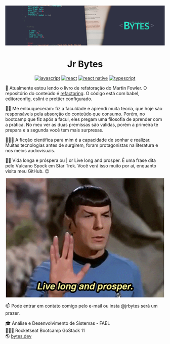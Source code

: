 ![cover](https://raw.githubusercontent.com/jrbytes/jrbytes/master/src/images/cover.png)

<div align='center'>

# Jr Bytes

[![javascript](https://img.shields.io/static/v1?label=JavaScript&message=language&color=yellow&logo=javascript)](https://github.com/jrbytes/advanced-javascript-concepts)
[![react](https://img.shields.io/static/v1?label=React&message=tech&color=61dbfb&logo=react)](https://github.com/jrbytes/gostack-gobarber-web)
[![react native](https://img.shields.io/static/v1?label=ReactNative&message=tech&color=61dbfb&logo=react)](https://github.com/jrbytes/gostack-gobarber-app)
[![typescript](https://img.shields.io/static/v1?label=TypeScript&message=tech&color=007acc&logo=typescript)](https://github.com/microsoft/TypeScript)

</div>

🌱 Atualmente estou lendo o livro de refatoração do Martin Fowler. O repositório do conteúdo é [refactoring](https://github.com/jrbytes/refactoring). O código está com babel, editorconfig, eslint e prettier configurado.

👨‍🎓 Me enlouqueceram: fiz a faculdade e aprendi muita teoria, que hoje são responsáveis pela absorção do conteúdo que consumo. Porém, no bootcamp que fiz após a facul, eles pregam uma filosofia de aprender com a prática. No meu ver as duas premissas são válidas, porém a primeira te prepara e a segunda você tem mais surpresas.

👨🏻‍💻 A ficção científica para mim é a capacidade de sonhar e realizar. Muitas tecnologias antes de surgirem, foram protagonistas na literatura e nos meios audiovisuais.

🖖🏼 Vida longa e próspera ou | or Live long and prosper. É uma frase dita pelo Vulcano Spock em Star Trek. Você verá isso muito por aí, enquanto visita meu GitHub. 😉

<div align='center'>

![cover](https://raw.githubusercontent.com/jrbytes/jrbytes/master/src/images/spock.gif)

</div>

📫 Pode entrar em contato comigo pelo e-mail ou insta @jrbytes será um prazer.

🎓 Análise e Desenvolvimento de Sistemas - FAEL  
👨🏻‍🚀 Rocketseat Bootcamp GoStack 11  
🌎 [bytes.dev](https://bytes.dev)  
